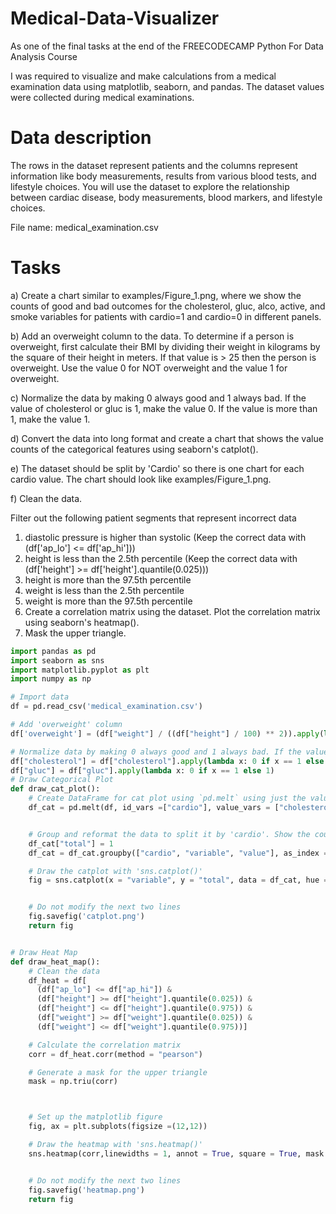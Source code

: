 # Medical-Data-Visualizer

As one of the final tasks at the end of the FREECODECAMP Python For Data Analysis Course

I was required to visualize and make calculations from a medical examination data using matplotlib, seaborn, and pandas. The dataset values were collected during medical examinations.

# Data description

The rows in the dataset represent patients and the columns represent information like body measurements, results from various blood tests, and lifestyle choices. You will use the dataset to explore the relationship between cardiac disease, body measurements, blood markers, and lifestyle choices.

File name: medical_examination.csv

# Tasks

a) Create a chart similar to examples/Figure_1.png, where we show the counts of good and bad outcomes for the cholesterol, gluc, alco, active, and smoke variables for patients with cardio=1 and cardio=0 in different panels.

b) Add an overweight column to the data. To determine if a person is overweight, first calculate their BMI by dividing their weight in kilograms by the square of their height in meters. If that value is > 25 then the person is overweight. Use the value 0 for NOT overweight and the value 1 for overweight.

c) Normalize the data by making 0 always good and 1 always bad. If the value of cholesterol or gluc is 1, make the value 0. If the value is more than 1, make the value 1.

d) Convert the data into long format and create a chart that shows the value counts of the categorical features using seaborn's catplot(). 

e) The dataset should be split by 'Cardio' so there is one chart for each cardio value. The chart should look like examples/Figure_1.png.

f) Clean the data. 

Filter out the following patient segments that represent incorrect data

1) diastolic pressure is higher than systolic (Keep the correct data with (df['ap_lo'] <= df['ap_hi']))
2) height is less than the 2.5th percentile (Keep the correct data with (df['height'] >= df['height'].quantile(0.025)))
3) height is more than the 97.5th percentile
4) weight is less than the 2.5th percentile
5) weight is more than the 97.5th percentile
6) Create a correlation matrix using the dataset. Plot the correlation matrix using seaborn's heatmap().
7) Mask the upper triangle.

```Python
import pandas as pd
import seaborn as sns
import matplotlib.pyplot as plt
import numpy as np

# Import data
df = pd.read_csv('medical_examination.csv')

# Add 'overweight' column
df['overweight'] = (df["weight"] / ((df["height"] / 100) ** 2)).apply(lambda x : 1 if x >25 else 0)

# Normalize data by making 0 always good and 1 always bad. If the value of 'cholesterol' or 'gluc' is 1, make the value 0. If the value is more than 1, make the value 1.
df["cholesterol"] = df["cholesterol"].apply(lambda x: 0 if x == 1 else 1)
df["gluc"] = df["gluc"].apply(lambda x: 0 if x == 1 else 1)
# Draw Categorical Plot
def draw_cat_plot():
    # Create DataFrame for cat plot using `pd.melt` using just the values from 'cholesterol', 'gluc', 'smoke', 'alco', 'active', and 'overweight'.
    df_cat = pd.melt(df, id_vars =["cardio"], value_vars = ["cholesterol", "gluc", "smoke", "alco", "active", "overweight"])


    # Group and reformat the data to split it by 'cardio'. Show the counts of each feature. You will have to rename one of the columns for the catplot to work correctly.
    df_cat["total"] = 1
    df_cat = df_cat.groupby(["cardio", "variable", "value"], as_index =False).count()

    # Draw the catplot with 'sns.catplot()'
    fig = sns.catplot(x = "variable", y = "total", data = df_cat, hue = "value", kind = "bar", col = "cardio").fig


    # Do not modify the next two lines
    fig.savefig('catplot.png')
    return fig


# Draw Heat Map
def draw_heat_map():
    # Clean the data
    df_heat = df[
      (df["ap_lo"] <= df["ap_hi"]) &
      (df["height"] >= df["height"].quantile(0.025)) &
      (df["height"] <= df["height"].quantile(0.975)) &
      (df["weight"] >= df["weight"].quantile(0.025)) &
      (df["weight"] <= df["weight"].quantile(0.975))]

    # Calculate the correlation matrix
    corr = df_heat.corr(method = "pearson")

    # Generate a mask for the upper triangle
    mask = np.triu(corr)



    # Set up the matplotlib figure
    fig, ax = plt.subplots(figsize =(12,12))

    # Draw the heatmap with 'sns.heatmap()'
    sns.heatmap(corr,linewidths = 1, annot = True, square = True, mask = mask, fmt = ".1f", center = 0.08, cbar_kws = {"shrink":0.5})


    # Do not modify the next two lines
    fig.savefig('heatmap.png')
    return fig
```
